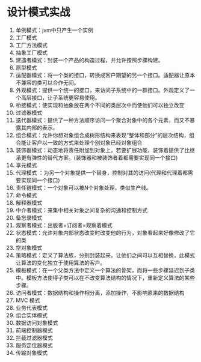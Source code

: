 # 设计模式实战
1. 单例模式：jvm中只产生一个实例
1. 工厂模式
1. 工厂方法模式
1. 抽象工厂模式
1. 建造者模式：封装一个产品的构造过程，并允许按照步骤构建。
1. 原型模式
1. 适配器模式：将一个类的接口，转换成客户期望的另一个接口。适配器让原本不兼容的类可以合作无间。
1. 外观模式：提供一个统一的接口，来访问子系统中的一群接口。外观定义了一个高层接口，让子系统更容易使用。
1. 桥接模式：使实现和抽象放在两个不同的类层次中而使他们可以独立改变
1. 过滤器模式
1. 迭代器模式：提供了一种方法顺序访问一个聚合对象中的各个元素，而又不暴露其内部的表示。
1. 组合模式：允许你想对象组合成树形结构来表现“整体和部分”的层次结构，组合能让客户以一致的方式来处理个别对象已经对象组合
1. 装饰器模式：动态地将责任附加到对象上，若要扩展功能，装饰着提供了比继承更有弹性的替代方案。(装饰器和被装饰者着都需要实现同一个接口)
1. 享元模式
1. 代理模式 ：为另一个对象提供一个替身，控制对其的访问(代理和代理着都需要实现同一个接口)
1. 责任链模式：一个对象可以被N个对象处理，类似生产线。
1. 命令模式
1. 解释器模式
1. 中介者模式：来集中相关对象之间复杂的沟通和控制方式
1. 备忘录模式
1. 观察者模式：出版者+订阅者=观察着模式
1. 状态模式：允许对象内部状态改变时改变他的行为，对象看起来好像修改了它的类
1. 空对象模式
1. 策略模式：定义了算法族，分别封装起来，让他们之间可以互相替换，此模式让算法的变化独立于使用算法的客户。
1. 模板模式：在一个父类方法中定义一个算法的骨架，而将一些步骤延迟到子类中。模板方法使得子类可以在不改变算法结构的情况下，重新定义算法的某些步骤。
1. 访问者模式：数据结构和操作相分离，添加操作，不影响原来的数据结构
1. MVC 模式
1. 业务代表模式
1. 组合实体模式
1. 数据访问对象模式
1. 前端控制器模式
1. 拦截过滤器模式
1. 服务定位器模式
1. 传输对象模式
